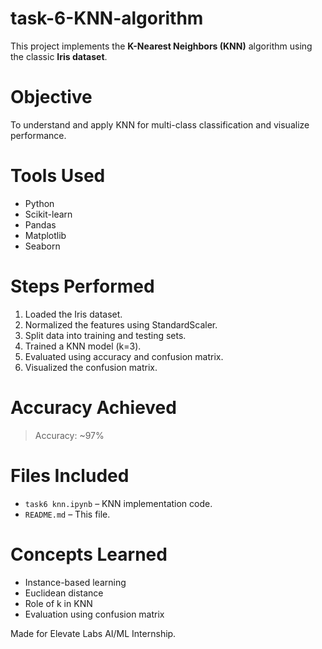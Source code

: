 # task-6-KNN-algorithm

This project implements the **K-Nearest Neighbors (KNN)** algorithm using the classic **Iris dataset**.

# Objective
To understand and apply KNN for multi-class classification and visualize performance.

# Tools Used
- Python
- Scikit-learn
- Pandas
- Matplotlib
- Seaborn

# Steps Performed
1. Loaded the Iris dataset.
2. Normalized the features using StandardScaler.
3. Split data into training and testing sets.
4. Trained a KNN model (k=3).
5. Evaluated using accuracy and confusion matrix.
6. Visualized the confusion matrix.

# Accuracy Achieved
> Accuracy: ~97%

# Files Included
- `task6 knn.ipynb` – KNN implementation code.
- `README.md` – This file.

# Concepts Learned
- Instance-based learning
- Euclidean distance
- Role of k in KNN
- Evaluation using confusion matrix

Made for Elevate Labs AI/ML Internship.
